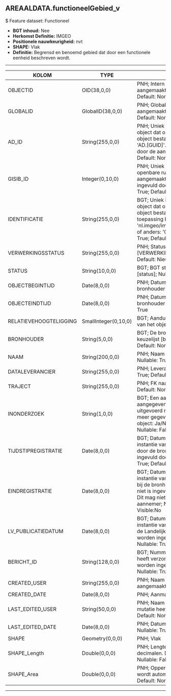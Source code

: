 ## AREAALDATA.functioneelGebied_v

$ Feature dataset: Functioneel

* __BGT inhoud:__ Nee
* __Herkomst Definitie:__ IMGEO
* __Positionele nauwkeurigheid:__ nvt
* __SHAPE:__ Vlak
* __Definitie:__ Begrensd en benoemd gebied dat door een functionele eenheid beschreven wordt.

***

|KOLOM                           |TYPE          	    |DEFINITIE|
|------                          |----                  |-----    |
|OBJECTID                        |OID(38,0,0)           |PNH; Intern ArcGIS Identificatienummer, aangemaakt door ArcGIS; Nullable: False; Default: None|
|GLOBALID                        |GlobalID(38,0,0)      |PNH; Global Unique Identifier,  aangemaakt door ArcGIS; Nullable: False; Default: None|
|AD_ID                           |String(255,0,0)       |PNH; Uniek identificatienummer voor het object dat onveranderlijk is zolang het object bestaat in Areaaldata: in format 'AD.[GUID]'. Dit moet worden ingevuld door de aannemer; Nullable: False; Default: None|
|GISIB_ID                        |Integer(0,10,0)       |PNH; Uniek Identificatienummer beheer openbare ruimte (GISIB), wordt aangemaakt in GISIB en mag niet worden ingevuld door de aannemer; Nullable: True; Default: None|
|IDENTIFICATIE                   |String(255,0,0)       |BGT; Uniek identificatienummer voor het object dat onveranderlijk is zolang het object bestaat: bevat indien van toepassing BGT/IMKL ID in format 'nl.imgeo/imkl.bronhouderscode.LokaalID' of anders: '00000'.LokaalID; Nullable: True; Default: None|
|VERWERKINGSSTATUS               |String(255,0,0)       |PNH; Status van de gegevens; keuzelijst [VERWERKINGSSTATUS]; Nullable: False; Default: Nieuw|
|STATUS                          |String(10,0,0)        |BGT; BGT status van het object; keuzelijst [status]; Nullable: False; Default: None|
|OBJECTBEGINTIJD                 |Date(8,0,0)           |PNH; Datum waarop het object bij de bronhouder is ontstaan; Nullable: True|
|OBJECTEINDTIJD                  |Date(8,0,0)           |PNH; Datum waarop het object bij de bronhouder niet meer geldig is; Nullable: True|
|RELATIEVEHOOGTELIGGING          |SmallInteger(0,10,0)  |BGT; Aanduiding voor de relatieve hoogte van het object; Nullable: False; Default: 0|
|BRONHOUDER                      |String(5,0,0)         |BGT; De bronhoudercode van het object; keuzelijst [bronhouder]; Nullable: False; Default: None|
|NAAM                            |String(200,0,0)       |PNH; Naam van het functionele gebied; Nullable: True; Default: None|
|DATALEVERANCIER                 |String(255,0,0)       |PNH; Leverancier van de data; Nullable: True; Default: None|
|TRAJECT                         |String(255,0,0)       |PNH; FK naar traject_v; Nullable: True; Default: None|
|INONDERZOEK                     |String(1,0,0)         |BGT; Een aanduiding waarmee wordt aangegeven dat een onderzoek wordt uitgevoerd naar de juistheid van een of meer gegevens van het betreffende object: Ja/Nee; keuzelijst [jaNee]; Nullable: False; Default: N; Visible:No|
|TIJDSTIPREGISTRATIE             |Date(8,0,0)           |BGT; Datum en tijdstip waarop deze instantie van het object is opgenomen door de bronhouder. Dit mag niet worden ingevuld door de aannemer; Nullable: True; Default: None; Visible:No|
|EINDREGISTRATIE                 |Date(8,0,0)           |BGT; Datum en tijdstip waarop deze instantie van het object niet meer geldig is bij de bronhouder. Wanneer deze waarde niet is ingevuld is de instantie nog geldig. Dit mag niet worden ingevuld door de aannemer; Nullable: True; Default: None; Visible:No|
|LV_PUBLICATIEDATUM              |Date(8,0,0)           |BGT; Datum en tijdstip waarop deze instantie van het object is opgenomen in de Landelijke Voorziening. Dit mag niet worden ingevuld door de aannemer; Nullable: True; Default: None; Visible:No|
|BERICHT_ID                      |String(128,0,0)       |BGT; Nummer van het bericht dat PNH heeft verzonden naar LV. Dit mag niet worden ingevuld door de aannemer; Nullable: True; Default: None; Visible: No|
|CREATED_USER                    |String(255,0,0)       |PNH; Naam van gebruiker die de rij heeft aangemaakt; Nullable: True; Default: None|
|CREATED_DATE                    |Date(8,0,0)           |PNH; Aanmaakdatum; Nullable: True|
|LAST_EDITED_USER                |String(50,0,0)        |PNH; Naam van gebruiker die de laatste mutatie heeft doorgevoerd; Nullable: True; Default: None|
|LAST_EDITED_DATE                |Date(8,0,0)           |PNH; Datum van de laatste mutatie; Nullable: True|
|SHAPE                           |Geometry(0,0,0)       |PNH; Vlak|
|SHAPE_Length                    |Double(0,0,0)         |PNH; Lengte van de omtrek in m, 5 decimalen. Dit wordt automatisch gevuld; Nullable: False; Default: None|
|SHAPE_Area                      |Double(0,0,0)         |PNH; Oppervlakte in m2, 5 decimalen. Dit wordt automatisch gevuld; Nullable: False; Default: None|


***
